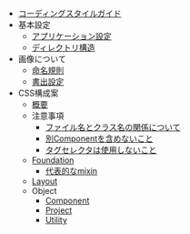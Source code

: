 * [コーディングスタイルガイド](/ja/)
* 基本設定
  * [アプリケーション設定](/ja/basic/)
  * [ディレクトリ構造](/ja/basic/directory.md)
* 画像について
  * [命名規則](/ja/image/)
  * [書出設定](/ja/image/export.md)
* CSS構成案
  * [概要](/ja/methodologies/)
  * 注意事項
    * [ファイル名とクラス名の関係について](/ja/methodologies/important/name.md)
    * [別Componentを含めないこと](/ja/methodologies/important/child.md)
    * [タグセレクタは使用しないこと](/ja/methodologies/important/selector.md)
  * [Foundation](/ja/methodologies/foundation/)
    * [代表的なmixin](/ja/methodologies/foundation/mixin.md)
  * [Layout](/ja/methodologies/layout.md)
  * Object
    * [Component](/ja/methodologies/object/component.md)
    * [Project](/ja/methodologies/object/project.md)
    * [Utility](/ja/methodologies/object/utility.md)